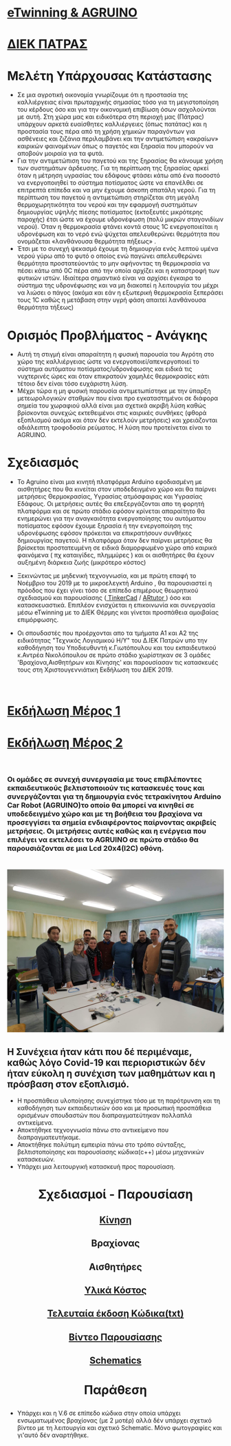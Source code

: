 # [eTwinning & AGRUINO](https://twinspace.etwinning.net/104669)

# [ΔΙΕΚ ΠΑΤΡΑΣ](http://iek-patras.ach.sch.gr/newsite/)
# Μελέτη Υπάρχουσας Κατάστασης

- Σε μια αγροτική οικονομία γνωρίζουμε ότι η προστασία της καλλιέργειας είναι πρωταρχικής σημασίας τόσο για τη μεγιστοποίηση του κέρδους όσο και για την οικονομική επιβίωση όσων ασχολούνται με αυτή. Στη χώρα μας και ειδικότερα στη περιοχή μας (Πάτρας) υπάρχουν αρκετά ευαίσθητες καλλιέργειες (όπως πατάτας) και η προστασία τους πέρα από τη χρήση χημικών παραγόντων για ασθένειες και ζιζάνια περιλαμβάνει και την αντιμετώπιση «ακραίων» καιρικών φαινομένων όπως ο παγετός και ξηρασία που μπορούν να αποβούν μοιραία για τα φυτά.
- Για την αντιμετώπιση του παγετού και της ξηρασίας θα κάνουμε χρήση των συστημάτων άρδευσης. Για τη περίπτωση της ξηρασίας αρκεί όταν η μέτρηση υγρασίας του εδάφους φτάσει κάτω από ένα ποσοστό να ενεργοποιηθεί το σύστημα ποτίσματος ώστε να επανέλθει σε επιτρεπτά επίπεδα και να μην έχουμε άσκοπη σπατάλη νερού. Για τη περίπτωση του παγετού η αντιμετώπιση στηρίζεται στη μεγάλη θερμοχωρητικότητα του νερού και την εφαρμογή συστημάτων δημιουργίας υψηλής πίεσης ποτίσματος (εκτοξευτές μικρότερης παροχής) έτσι ώστε να έχουμε υδρονέφωση (πολύ μικρών σταγονιδίων νερού). Όταν η θερμοκρασία φτάνει κοντά στους 1C ενεργοποιείται η υδρονέφωση και το νερό ενώ ψύχεται απελευθερώνει θερμότητα που ονομάζεται «λανθάνουσα θερμότητα πήξεως» .
- Έτσι με το συνεχή ψεκασμό έχουμε τη δημιουργία ενός λεπτού υμένα νερού γύρω από το φυτό ο οποίος  ενώ παγώνει απελευθερώνει θερμότητα προστατεύοντάς το μην αφήνοντας τη θερμοκρασία να πέσει κάτω από 0C πέρα από την οποία αρχίζει και η καταστροφή των φυτικών ιστών. Ιδιαίτερα σημαντικό είναι να αρχίσει έγκαιρα το σύστημα της υδρονέφωσης και να μη διακοπεί η λειτουργία του μέχρι να λιώσει ο πάγος (ακόμα και εάν η εξωτερική θερμοκρασία ξεπεράσει τους 1C καθώς η μετάβαση στην υγρή φάση απαιτεί λανθάνουσα θερμότητα τήξεως)

# Ορισμός Προβλήματος - Ανάγκης

- Αυτή τη στιγμή είναι απαραίτητη η φυσική παρουσία του Αγρότη στο χώρο της καλλιέργειας ώστε να ενεργοποιεί/απενεργοποιεί το σύστημα αυτόματου ποτίσματος/υδρονέφωσης και ειδικά τις νυχτερινές ώρες και όταν επικρατούν χαμηλές θερμοκρασίες κάτι τέτοιο δεν είναι τόσο ευχάριστη λύση.
- Μέχρι τώρα η μη φυσική παρουσία  αντιμετωπίστηκε με την ύπαρξη μετεωρολογικών σταθμών που είναι προ εγκαταστημένοι σε διάφορα σημεία του χωραφιού αλλά είναι μια σχετικά ακριβή λύση καθώς βρίσκονται συνεχώς εκτεθειμένοι στις καιρικές συνθήκες (φθορά εξοπλισμού ακόμα και όταν δεν εκτελούν μετρήσεις)  και χρειάζονται αδιάλειπτη τροφοδοσία ρεύματος. Η λύση που προτείνεται είναι το AGRUINO.

# Σχεδιασμός
- Το Agruino είναι μια κινητή πλατφόρμα Arduino εφοδιασμένη με αισθητήρες που θα κινείται στον υποδεδειγμένο χώρο και θα παίρνει μετρήσεις Θερμοκρασίας, Υγρασίας ατμόσφαιρας και Υγρασίας Εδάφους.
Οι μετρήσεις αυτές θα επεξεργάζονται απο τη φορητή πλατφόρμα και σε πρώτο στάδιο εφόσον κρίνεται απαραίτητο θα ενημερώνει για την αναγκαιότητα ενεργοποίησης του αυτόματου ποτίσματος εφόσον έχουμε ξηρασία ή την ενεργοποίηση της υδρονέφωσης εφόσον πρόκειται να επικρατήσουν συνθήκες δημιουργίας παγετού.
Η πλατφόρμα όταν δεν παίρνει μετρήσεις θα βρίσκεται προστατευμένη σε ειδικά διαμορφωμένο χώρο από καιρικά φαινόμενα ( πχ καταιγίδες, πλημμύρες ) και οι αισθητήρες θα έχουν αυξημένη διάρκεια ζωής (μικρότερο κόστος)

- Ξεκινώντας με μηδενική τεχνογνωσία, και με πρώτη επαφή το Νοέμβριο του 2019 με το μικροελεγκτή Arduino , θα παρουσιαστεί η πρόοδος που έχει γίνει τόσο σε επίπεδο επιμέρους θεωρητικού σχεδιασμού και παρουσίασης ([ TinkerCad](https://www.tinkercad.com) / [ΑRtutor ](http://artutor.teiemt.gr/el/)) όσο και κατασκευαστικά.
Επιπλέον ενισχύεται η επικοινωνία και συνεργασία μέσω eTwinning
με το ΔΙΕΚ Θέρμης και γίνεται προσπάθεια αμοιβαίας επιμόρφωσης.



- Οι σπουδαστές που προέρχονται απο τα τμήματα Α1 και Α2 της ειδικότητας "Τεχνικός Λογισμικού Η/Υ" του Δ.ΙΕΚ Πατρών υπο την καθοδήγηση του Υποδιευθυντή κ.Γιωτόπουλου και του εκπαιδευτικού κ.Αντρέα Νικολόπουλου σε πρώτο στάδιο χωρίστηκαν σε 3 ομάδες 'Βραχίονα,Αισθητήρων και Κίνησης' και παρουσίασαν τις κατασκευές τους στη Χριστουγεννιάτικη Εκδήλωση του ΔΙΕΚ 2019.

<br>

# [Εκδήλωση Μέρος 1](https://www.youtube.com/watch?v=K1ToebXxp4s)

# [Εκδήλωση Μέρος 2](https://www.youtube.com/watch?v=RxfkprJKBaw)
<br>

### Oι ομάδες σε συνεχή συνεργασία με τους επιβλέποντες εκπαιδευτικούς βελτιστοποιούν τις κατασκευές τους και συνεργάζονται για τη δημιουργία ενός τετρακίνητου Arduino Car Robot (AGRUINO)το οποίο θα μπορεί να κινηθεί σε υποδεδειγμένο χώρο και με τη βοήθεια του βραχίονα να προσεγγίσει τα σημεία ενδιαφέροντος παίρνοντας ακριβείς μετρήσεις. Οι μετρήσεις αυτές καθώς και η ενέργεια που επιλέγει να εκτελέσει το AGRUINO σε πρώτο στάδιο θα παρουσιάζονται σε μια Lcd 20x4(I2C) οθόνη.
#

<p align ="center"><img src="Movement/iek.jpg"></p>

## Η Συνέχεια ήταν κάτι που δέ περιμέναμε, καθώς λόγο Covid-19 και περιοριστικών δέν ήταν εύκολη η συνέχιση των μαθημάτων και η πρόσβαση στον εξοπλισμό.
-  Η προσπάθεια υλοποίησης συνεχίστηκε τόσο με τη παρότρυνση και τη καθοδήγηση των εκπαιδευτικών όσο και με προσωπική προσπάθεια ορισμένων σπουδαστών που διαπραγματεύτηκαν πολλαπλά αντικείμενα.
- Αποκτήθηκε τεχνογνωσία πάνω στο αντικείμενο που διαπραγματευτήκαμε.
- Αποκτήθηκε πολύτιμη εμπειρία πάνω στο τρόπο σύνταξης, βελτιστοποίησης και παρουσίασης κώδικα(c++) μέσω μηχανικών κατασκευών.
- Υπάρχει μια λειτουργική κατασκευή προς παρουσίαση.


#  <p align="center">   Σχεδιασμοί - Παρουσίαση </p>


## <p align="center"> [Κίνηση](Movement/movement.md) </p>

## <p align="center"> Βραχίονας </p>

## <p align="center"> Αισθητήρες </p>

## <p align="center"> [Υλικά Κόστος](Costs/costs.md) </p>
## <p align="center"> [Τελευταία έκδοση Κώδικα(txt)](Costs/Final_No_Arm.txt) 
## <p align="center"> [Βίντεο Παρουσίασης](https://www.youtube.com/watch?v=kW62gEEUloU) </p>
## <p align="center"> [Schematics](Movement/Schematics.png) 

#
#  <p align="center">   Παράθεση </p>

- Υπάρχει και η V.6 σε επίπεδο κώδικα στην οποία υπάρχει ενσωματωμένος βραχίονας (με 2 μοτέρ) αλλά δέν υπάρχει σχετικό βίντεο με τη λειτουργία και σχετικό Schematic. Μόνο φωτογραφίες και γι'αυτό δέν αναρτήθηκε.